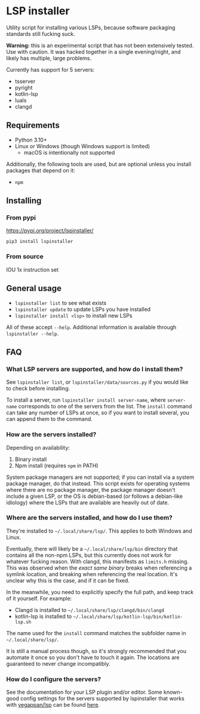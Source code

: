 # LSP installer

Utility script for installing various LSPs, because software packaging standards still fucking suck.

**Warning:** this is an experimental script that has not been extensively tested. Use with caution. It was hacked together in a single evening/night, and likely has multiple, large problems.

<!-- If this list ever gets Sufficiently Big:tm:, replace with "has support for over X servers, including:" and only some notable examples. -->
Currently has support for 5 servers:

* tsserver
* pyright
* kotlin-lsp
* luals
* clangd

## Requirements

* Python 3.10+
* Linux or Windows (though Windows support is limited)
    * macOS is intentionally not supported

Additionally, the following tools are used, but are optional unless you install packages that depend on it:

* `npm`

## Installing

### From pypi
https://pypi.org/project/lspinstaller/
```
pip3 install lspinstaller
```

### From source
IOU 1x instruction set

## General usage

* `lspinstaller list` to see what exists
* `lspinstaller update` to update LSPs you have installed
* `lspinstaller install <lsp>` to install new LSPs

All of these accept `--help`. Additional information is available through `lspinstaller --help`.

## FAQ

### What LSP servers are supported, and how do I install them?

See `lspinstaller list`, or `lspinstaller/data/sources.py` if you would like to check before installing.

To install a server, run `lspinstaller install server-name`, where `server-name` corresponds to one of the servers from the list. The `install` command can take any number of LSPs at once, so if you want to install several, you can append them to the command.

### How are the servers installed?

Depending on availability:

1. Binary install
2. Npm install (requires `npm` in PATH)

System package managers are not supported; if you can install via a system package manager, do that instead. This script exists for operating systems where there are no package manager, the package manager doesn't include a given LSP, or the OS is debian-based (or follows a debian-like idiology) where the LSPs that are available are heavily out of date. 


### Where are the servers installed, and how do I use them?

They're installed to `~/.local/share/lsp/`. This applies to both Windows and Linux.

Eventually, there will likely be a `~/.local/share/lsp/bin` directory that contains all the non-npm LSPs, but  this currently does not work for whatever fucking reason. With clangd, this manifests as `limits.h` missing. This was observed when the _exact same binary_ breaks when referencing a symlink location, and breaking when referencing the real location. It's unclear why this is the case, and if it can be fixed.

In the meanwhile, you need to explicitly specify the full path, and keep track of it yourself. For example:

* Clangd is installed to `~/.local/share/lsp/clangd/bin/clangd`
* kotlin-lsp is installed to `~/.local/share/lsp/kotlin-lsp/bin/kotlin-lsp.sh`

The name used for the `install` command matches the subfolder name in `~/.local/share/lsp/`.

It is still a manual process though, so it's strongly recommended that you automate it once so you don't have to touch it again. The locations are guaranteed to never change incompatibly.

### How do I configure the servers?

See the documentation for your LSP plugin and/or editor. Some known-good config settings for the servers supported by lspinstaller that works with [yegappan/lsp](https://github.com/yegappan/lsp) can be found [here](https://github.com/LunarWatcher/vimrc-modules/blob/master/autoload/modules/lsp.vim).
